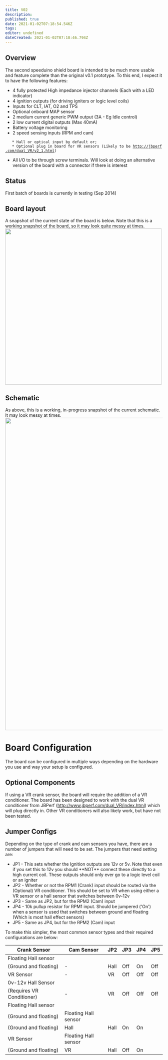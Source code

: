 ```yaml
---
title: V02
description: 
published: true
date: 2021-01-02T07:18:54.546Z
tags: 
editor: undefined
dateCreated: 2021-01-02T07:18:46.794Z
---
```


Overview
--------

The second speeduino shield board is intended to be much more usable and feature complete than the original v0.1 prototype. To this end, I expect it to have the following features:

-   4 fully protected High impedance injector channels (Each with a LED indicator)
-   4 ignition outputs (for driving igniters or logic level coils)
-   Inputs for CLT, IAT, O2 and TPS
-   Optional onboard MAP sensor
-   2 medium current generic PWM output (3A - Eg Idle control)
-   2 low current digital outputs (Max 40mA)
-   Battery voltage monitoring
-   2 speed sensing inputs (RPM and cam)

`   * Hall or optical input by default or;`
`   * Optional plug in board for VR sensors (Likely to be `[`http://jbperf.com/dual_VR/v2_1.html`](http://jbperf.com/dual_VR/v2_1.html)`)`

-   All I/O to be through screw terminals. Will look at doing an alternative version of the board with a connector if there is interest

Status
------

First batch of boards is currently in testing (Sep 2014)

Board layout
------------

A snapshot of the current state of the board is below. Note that this is a working snapshot of the board, so it may look quite messy at times.
[<img style="width: 500px;height: auto" src="https://raw.githubusercontent.com/noisymime/speeduino/master/reference/hardware/v0.2/speeduino-v0.2-board.png"/>](https://raw.githubusercontent.com/noisymime/speeduino/master/reference/hardware/v0.2/speeduino-v0.2-board.png)

Schematic
---------

As above, this is a working, in-progress snapshot of the current schematic. It may look messy at times.
[<img style="width: 1000px;height: auto" src="https://raw.githubusercontent.com/noisymime/speeduino/master/reference/hardware/v0.2/speeduino-v0.2-schematic.png" />](https://raw.githubusercontent.com/noisymime/speeduino/master/reference/hardware/v0.2/speeduino-v0.2-schematic.png)

Board Configuration
===================

The board can be configured in multiple ways depending on the hardware you use and way your setup is configured.

Optional Components
-------------------

If using a VR crank sensor, the board will require the addition of a VR conditioner. The board has been designed to work with the dual VR conditioner from JBPerf (http://www.jbperf.com/dual_VR/index.html) which will plug directly in. Other VR conditioners will also likely work, but have not been tested.

Jumper Configs
--------------

Depending on the type of crank and cam sensors you have, there are a number of jumpers that will need to be set. The jumpers that need setting are:

-   JP1 - This sets whether the Ignition outputs are 12v or 5v. Note that even if you set this to 12v you should \*\*NOT\*\* connect these directly to a high current coil. These outputs should only ever go to a logic level coil or an igniter
-   JP2 - Whether or not the RPM1 (Crank) input should be routed via the (Optional) VR conditioner. This should be set to VR when using either a VR sensor or a hall sensor that switches between 0v-12v
-   JP3 - Same as JP2, but for the RPM2 (Cam) input
-   JP4 - 10k pullup resistor for RPM1 input. Should be jumpered ('On') when a sensor is used that switches between ground and floating (Which is most hall effect sensors)
-   JP5 - Same as JP4, but for the RPM2 (Cam) input

To make this simpler, the most common sensor types and their required configurations are below:

| Crank Sensor              | Cam Sensor            | JP2  | JP3  | JP4 | JP5 |
|---------------------------|-----------------------|------|------|-----|-----|
| Floating Hall sensor
 (Ground and floating)      | -                     | Hall | Off  | On  | Off |
| VR Sensor                 | -                     | VR   | Off  | Off | Off |
| 0v-12v Hall Sensor
 (Requires VR Conditioner)  | -                     | VR   | Off  | Off | Off |
| Floating Hall sensor
 (Ground and floating)      | Floating Hall sensor
                             (Ground and floating)  | Hall | Hall | On  | On  |
| VR Sensor                 | Floating Hall sensor
                             (Ground and floating)  | VR   | Hall | Off | On  |

